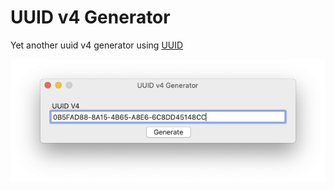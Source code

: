 # UUID v4 Generator

Yet another uuid v4 generator using [UUID](https://developer.apple.com/documentation/foundation/uuid)

![./assets/uuid.png](./assets/uuid.png)

